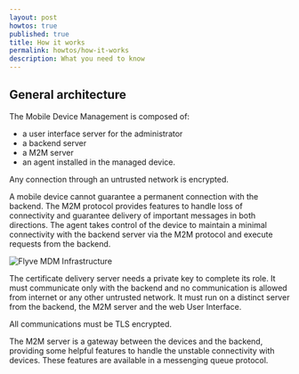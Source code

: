 ```yaml
---
layout: post
howtos: true
published: true
title: How it works
permalink: howtos/how-it-works
description: What you need to know
---
```


## General architecture

The Mobile Device Management is composed of:

* a user interface server for the administrator
* a backend server
* a M2M server
* an agent installed in the managed device.

Any connection through an untrusted network is encrypted.

A mobile device cannot guarantee a permanent connection with the backend. The M2M protocol provides features to handle loss of connectivity and guarantee delivery of important messages in both directions. The agent takes control of the device to maintain a minimal connectivity with the backend server via the M2M protocol and execute requests from the backend.

<img src="{{ '/images/general-architecture.png' | absolute_url }}" alt="Flyve MDM Infrastructure">

The certificate delivery server needs a private key to complete its role. It must communicate only with the backend and no communication is allowed from internet or any other untrusted network. It must run on a distinct server from the backend, the M2M server and the web User Interface.

All communications must be TLS encrypted.

The M2M server is a gateway between the devices and the backend, providing some helpful features to handle the unstable connectivity with devices. These features are available in a messenging queue protocol.